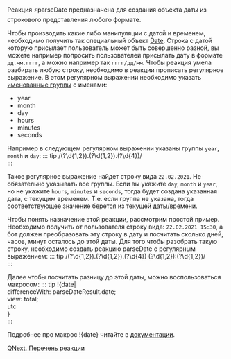 
Реакция ⚡️parseDate предназначена для создания объекта даты из строкового представления любого формате.

Чтобы производить какие либо манипуляции с датой и временем, необходимо получить так специальный объект [Date](https://developer.mozilla.org/ru/docs/Web/JavaScript/Reference/Global_Objects/Date). Строка с датой которую присылает пользователь может быть совершенно разной, вы можете например попросить пользователей присылать дату в формате `дд.мм.гггг`, а можно например так `гггг/дд/мм`. Чтобы реакция умела разбирать любую строку, необходимо в реакции прописать регулярное выражение. В этом регулярном выражении необходимо указать [именованные группы](https://learn.javascript.ru/regexp-groups#imenovannye-gruppy) с именами:
* year
* month
* day
* hours
* minutes
* seconds

Например в следующем регулярном выражении указаны группы `year`, `month` и `day`:
::: tip
/(?<day>\d{1,2})\.(?<month>\d{1,2})\.(?<year>\d{4})/<br>
:::

Такое регулярное выражение найдет строку вида `22.02.2021`. Не обязательно указывать все группы. Если вы укажите `day`, `month` и `year`, но не укажите `hours`, `minutes` и `seconds`, тогда будет создана указанная дата, с текущим временем. Т.е. если группа не указана, тогда соответствующее значение берется из текущей даты/времени. 



Чтобы понять назначение этой реакции, рассмотрим простой пример. Необходимо получить от пользователя строку вида: `22.02.2021 15:30`, а бот должен преобразовать эту строку в дату и посчитать сколько дней, часов, минут осталось до этой даты. Для того чтобы разобрать такую строку, необходимо создать реакцию parseDate с регулярным выражением:
::: tip
/(?<day>\d{1,2})\.(?<month>\d{1,2})\.(?<year>\d{4}) (?<hours>\d{1,2}):(?<minutes>\d{1,2})/<br>
:::

Далее чтобы посчитать разницу до этой даты, можно воспользоваться макросом:
::: tip
!{date|<br>  differenceWith: parseDateResult.date;<br>  view: total;<br>  utc<br>}<br>
:::

Подробнее про макрос !{date} читайте в [документации](/docs-test/ph/QNext-Macros-Date-02-13).



[QNext. Перечень реакции](/docs-test/ph/QNext-admin-reaction-about-05-01)